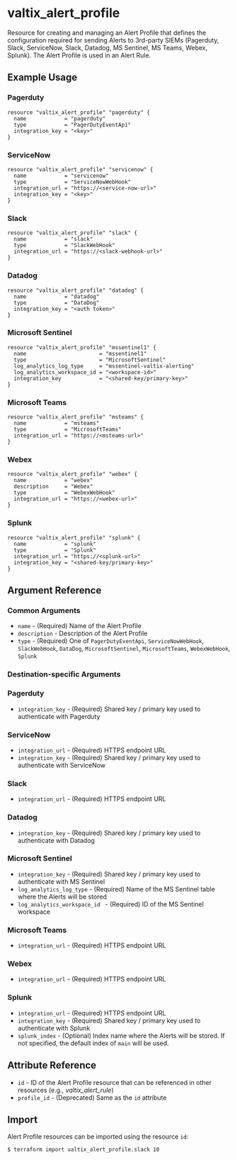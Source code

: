 # valtix_alert_profile
Resource for creating and managing an Alert Profile that defines the configuration required for sending Alerts to 3rd-party SIEMs (Pagerduty, Slack, ServiceNow, Slack, Datadog, MS Sentinel, MS Teams, Webex, Splunk).  The Alert Profile is used in an Alert Rule.

## Example Usage

### Pagerduty
```hcl
resource "valtix_alert_profile" "pagerduty" {
  name            = "pagerduty"
  type            = "PagerDutyEventApi"
  integration_key = "<key>"
}
```

### ServiceNow
```hcl
resource "valtix_alert_profile" "servicenow" {
  name            = "servicenow"
  type            = "ServiceNowWebHook"
  integration_url = "https://<service-now-url>"
  integration_key = "<key>"
}
```

### Slack
```hcl
resource "valtix_alert_profile" "slack" {
  name            = "slack"
  type            = "SlackWebHook"
  integration_url = "https://<slack-webhook-url>"
}
```

### Datadog
```hcl
resource "valtix_alert_profile" "datadog" {
  name            = "datadog"
  type            = "DataDog"
  integration_key = "<auth token>"
}
```

### Microsoft Sentinel
```hcl
resource "valtix_alert_profile" "mssentinel1" {
  name                       = "mssentinel1"
  type                       = "MicrosoftSentinel"
  log_analytics_log_type     = "mssentinel-valtix-alerting"
  log_analytics_workspace_id = "<workspace-id>"
  integration_key            = "<shared-key/primary-key>"
}
```

### Microsoft Teams
```hcl
resource "valtix_alert_profile" "msteams" {
  name            = "msteams"
  type            = "MicrosoftTeams"
  integration_url = "https://<msteams-url>"
}
```

### Webex
```hcl
resource "valtix_alert_profile" "webex" {
  name            = "webex"
  description     = "Webex"
  type            = "WebexWebHook"
  integration_url = "https://<webex-url>"
}
```

### Splunk
```hcl
resource "valtix_alert_profile" "splunk" {
  name            = "splunk"
  type            = "Splunk"
  integration_url = "https://<splunk-url>"
  integration_key = "<shared-key/primary-key>"
}
```

## Argument Reference

### Common Arguments
* `name` - (Required) Name of the Alert Profile
* `description` - Description of the Alert Profile
* `type` - (Required) One of `PagerDutyEventApi`, `ServiceNowWebHook`, `SlackWebHook`, `DataDog`, `MicrosoftSentinel`, `MicrosoftTeams`, `WebexWebHook`, `Splunk`

### Destination-specific Arguments

### Pagerduty
* `integration_key` - (Required) Shared key / primary key used to authenticate with Pagerduty

### ServiceNow
* `integration_url` - (Required) HTTPS endpoint URL
* `integration_key` - (Required) Shared key / primary key used to authenticate with ServiceNow

### Slack
* `integration_url` - (Required) HTTPS endpoint URL

### Datadog
* `integration_key` - (Required) Shared key / primary key used to authenticate with Datadog

### Microsoft Sentinel
* `integration_key` - (Required) Shared key / primary key used to authenticate with MS Sentinel
* `log_analytics_log_type` - (Required) Name of the MS Sentinel table where the Alerts will be stored
* `log_analytics_workspace_id ` - (Required) ID of the MS Sentinel workspace

### Microsoft Teams
* `integration_url` - (Required) HTTPS endpoint URL

### Webex
* `integration_url` - (Required) HTTPS endpoint URL

### Splunk
* `integration_url` - (Required) HTTPS endpoint URL
* `integration_key` - (Required) Shared key / primary key used to authenticate with Splunk
* `splunk_index` - (Optional) Index name where the Alerts will be stored.  If not specified, the default index of `main` will be used.

## Attribute Reference
* `id` - ID of the Alert Profile resource that can be referenced in other resources (e.g., *valtix_alert_rule*)
* `profile_id` - (Deprecated) Same as the `id` attribute

## Import
Alert Profile resources can be imported using the resource `id`:

```hcl
$ terraform import valtix_alert_profile.slack 10
```